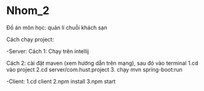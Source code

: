 # Nhom_2
Đồ án môn học: quản lí chuỗi khách sạn

Cách chạy project:

-Server: 
  Cách 1: Chạy trên intellij

  Cách 2: cài đặt maven (xem hướng dẫn trên mạng), 
          sau đó vào terminal
          1.cd vào project 
          2.cd server/com.hust.project
          3. chạy mvn spring-boot:run
        
-Client: 
    1.cd client
    2.npm install
    3.npm start
